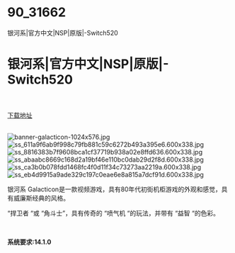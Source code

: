 # 90_31662
银河系|官方中文|NSP|原版|-Switch520
# 银河系|官方中文|NSP|原版|-Switch520
 <br/></br>
[下载地址](https://www.switch520.cc/article/31662 "下载地址")
<br/></br>

<p><img title="banner-galacticon-1024x576.jpg" src="https://www.switch520.cc/muke_img/2022_05_23_25bdaccc1b300.jpg" alt="banner-galacticon-1024x576.jpg"><br>
<img title="ss_611a9f6ab9f998c79fb881c59c6272b493a395e6.600x338.jpg" src="https://www.switch520.cc/muke_img/2022_05_23_3e78704e955bd.jpg" alt="ss_611a9f6ab9f998c79fb881c59c6272b493a395e6.600x338.jpg"><br>
<img title="ss_8816383b7f9608bca1cf37719b938a02e8ffd636.600x338.jpg" src="https://www.switch520.cc/muke_img/2022_05_23_6fd0340052223.jpg" alt="ss_8816383b7f9608bca1cf37719b938a02e8ffd636.600x338.jpg"><br>
<img title="ss_abaabc8669c168d2a19bf46e110bc0dab29d2f8d.600x338.jpg" src="https://www.switch520.cc/muke_img/2022_05_23_4cbd3a2efaf0a.jpg" alt="ss_abaabc8669c168d2a19bf46e110bc0dab29d2f8d.600x338.jpg"><br>
<img title="ss_ca3b0b078fdd1468fc4f0d11f34c73273aa2219a.600x338.jpg" src="https://www.switch520.cc/muke_img/2022_05_23_8b267e13544b9.jpg" alt="ss_ca3b0b078fdd1468fc4f0d11f34c73273aa2219a.600x338.jpg"><br>
<img title="ss_eb4d9915a9ade329c197c0eae6e8a815a7dcf91d.600x338.jpg" src="https://www.switch520.cc/muke_img/2022_05_23_c13c2cf8aff40.jpg" alt="ss_eb4d9915a9ade329c197c0eae6e8a815a7dcf91d.600x338.jpg"></p>
<p>银河系 Galacticon是一款视频游戏，具有80年代初街机柜游戏的外观和感觉，具有威廉斯经典的风格。</p>
<p>“捍卫者 “或 “角斗士”，具有传奇的 “喷气机 “的玩法，并带有 “益智 “的色彩。</p>
<p>&nbsp;</p>
<p><strong>系统要求:14.1.0</strong></p>



